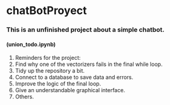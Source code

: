 # chatBotProyect
### This is an unfinished project about a simple chatbot.
#### (union_todo.ipynb)
1. Reminders for the project:
2. Find why one of the vectorizers fails in the final while loop.
3. Tidy up the repository a bit.
4. Connect to a database to save data and errors.
5. Improve the logic of the final loop.
6. Give an understandable graphical interface.
7. Others.

